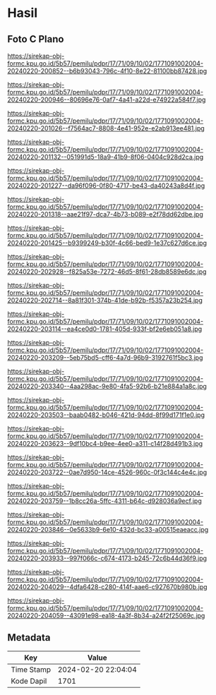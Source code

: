 # Hasil

## Foto C Plano

https://sirekap-obj-formc.kpu.go.id/5b57/pemilu/pdpr/17/71/09/10/02/1771091002004-20240220-200852--b6b93043-796c-4f10-8e22-81100bb87428.jpg

https://sirekap-obj-formc.kpu.go.id/5b57/pemilu/pdpr/17/71/09/10/02/1771091002004-20240220-200946--80696e76-0af7-4a41-a22d-e74922a584f7.jpg

https://sirekap-obj-formc.kpu.go.id/5b57/pemilu/pdpr/17/71/09/10/02/1771091002004-20240220-201026--f7564ac7-8808-4e41-952e-e2ab913ee481.jpg

https://sirekap-obj-formc.kpu.go.id/5b57/pemilu/pdpr/17/71/09/10/02/1771091002004-20240220-201132--051991d5-18a9-41b9-8f06-0404c928d2ca.jpg

https://sirekap-obj-formc.kpu.go.id/5b57/pemilu/pdpr/17/71/09/10/02/1771091002004-20240220-201227--da96f096-0f80-4717-be43-da40243a8d4f.jpg

https://sirekap-obj-formc.kpu.go.id/5b57/pemilu/pdpr/17/71/09/10/02/1771091002004-20240220-201318--aae21f97-dca7-4b73-b089-e2f78dd62dbe.jpg

https://sirekap-obj-formc.kpu.go.id/5b57/pemilu/pdpr/17/71/09/10/02/1771091002004-20240220-201425--b9399249-b30f-4c66-bed9-1e37c627d6ce.jpg

https://sirekap-obj-formc.kpu.go.id/5b57/pemilu/pdpr/17/71/09/10/02/1771091002004-20240220-202928--f825a53e-7272-46d5-8f61-28db8589e6dc.jpg

https://sirekap-obj-formc.kpu.go.id/5b57/pemilu/pdpr/17/71/09/10/02/1771091002004-20240220-202714--8a81f301-374b-41de-b92b-f5357a23b254.jpg

https://sirekap-obj-formc.kpu.go.id/5b57/pemilu/pdpr/17/71/09/10/02/1771091002004-20240220-203114--ea4ce0d0-1781-405d-933f-bf2e6eb051a8.jpg

https://sirekap-obj-formc.kpu.go.id/5b57/pemilu/pdpr/17/71/09/10/02/1771091002004-20240220-203209--5eb75bd5-cff6-4a7d-96b9-3192761f5bc3.jpg

https://sirekap-obj-formc.kpu.go.id/5b57/pemilu/pdpr/17/71/09/10/02/1771091002004-20240220-203340--4aa298ac-9e80-4fa5-92b6-b21e884a1a8c.jpg

https://sirekap-obj-formc.kpu.go.id/5b57/pemilu/pdpr/17/71/09/10/02/1771091002004-20240220-203503--baab0482-b046-421d-94dd-8f99d171f1e0.jpg

https://sirekap-obj-formc.kpu.go.id/5b57/pemilu/pdpr/17/71/09/10/02/1771091002004-20240220-203623--9df10bc4-b9ee-4ee0-a311-c14f28d491b3.jpg

https://sirekap-obj-formc.kpu.go.id/5b57/pemilu/pdpr/17/71/09/10/02/1771091002004-20240220-203722--0ae7d950-14ce-4526-960c-0f3c144c4e4c.jpg

https://sirekap-obj-formc.kpu.go.id/5b57/pemilu/pdpr/17/71/09/10/02/1771091002004-20240220-203759--1b8cc26a-5ffc-4311-b64c-d928036a9ecf.jpg

https://sirekap-obj-formc.kpu.go.id/5b57/pemilu/pdpr/17/71/09/10/02/1771091002004-20240220-203846--0e5633b9-6e10-432d-bc33-a00515eaeacc.jpg

https://sirekap-obj-formc.kpu.go.id/5b57/pemilu/pdpr/17/71/09/10/02/1771091002004-20240220-203933--997f066c-c674-4173-b245-72c6b44d36f9.jpg

https://sirekap-obj-formc.kpu.go.id/5b57/pemilu/pdpr/17/71/09/10/02/1771091002004-20240220-204029--4dfa6428-c280-414f-aae6-c927670b980b.jpg

https://sirekap-obj-formc.kpu.go.id/5b57/pemilu/pdpr/17/71/09/10/02/1771091002004-20240220-204059--43091e98-ea18-4a3f-8b34-a24f2f25069c.jpg


## Metadata

| Key        | Value               |
| ---------- | ------------------- |
| Time Stamp | 2024-02-20 22:04:04 |
| Kode Dapil | 1701                |




